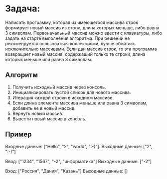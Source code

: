 # Задача: 
Написать программу, которая из имеющегося массива строк формирует новый массив из строк, длина которых меньше, либо равна 3 символам. Первоначальный массив можно ввести с клавиатуры, либо задать на старте выполнения алгоритма. При решении не рекомендуется пользоваться коллекциями, лучше обойтись исключительно массивами.
Если дан массив строк, то эта программа возвращает новый массив, содержащий только те строки, длина которых меньше или равна 3 символам.

## Алгоритм

1. Получить исходный массив через консоль.
1. Инициализировать пустой список для нового массива.
2. Итерация каждой строки в исходном массиве.
3. Если длина элемента массива меньше или равна 3 символам, добавить ее в новый массив.
4. Вернуть новый массив.
5. Вывести новый массив в консоль.

## Пример

Входные данные: ["Hello", "2", "world", ":-)"].
Выходные данные: ["2", ":-)"]

Ввод: ["1234", "1567", "-2", "информатика"]
Выходные данные: ["-2"]

Вход: ["Россия", "Дания", "Казань"]
Выходные данные: []